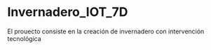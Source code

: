 # Invernadero_IOT_7D
El prouecto consiste en la creación de invernadero con intervención tecnológica 
